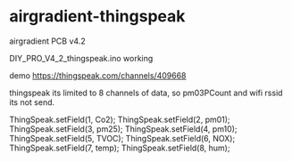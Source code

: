 # airgradient-thingspeak
airgradient  PCB v4.2 

DIY_PRO_V4_2_thingspeak.ino  working

demo  https://thingspeak.com/channels/409668



thingspeak  its limited to 8 channels of data, so pm03PCount and  wifi rssid   its not send.

  ThingSpeak.setField(1, Co2);
  ThingSpeak.setField(2, pm01);
  ThingSpeak.setField(3, pm25);
  ThingSpeak.setField(4, pm10);
  ThingSpeak.setField(5, TVOC);
  ThingSpeak.setField(6, NOX);
  ThingSpeak.setField(7, temp);
  ThingSpeak.setField(8, hum);
